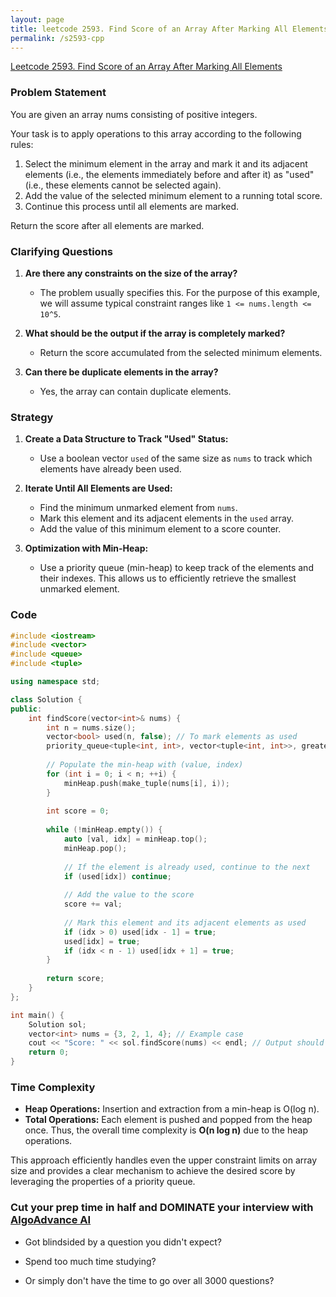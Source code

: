 ```yaml
---
layout: page
title: leetcode 2593. Find Score of an Array After Marking All Elements
permalink: /s2593-cpp
---
```

[Leetcode 2593. Find Score of an Array After Marking All Elements](https://algoadvance.github.io/algoadvance/l2593)
### Problem Statement

You are given an array nums consisting of positive integers.

Your task is to apply operations to this array according to the following rules:
1. Select the minimum element in the array and mark it and its adjacent elements (i.e., the elements immediately before and after it) as "used" (i.e., these elements cannot be selected again).
2. Add the value of the selected minimum element to a running total score.
3. Continue this process until all elements are marked.

Return the score after all elements are marked.

### Clarifying Questions

1. **Are there any constraints on the size of the array?**
   - The problem usually specifies this. For the purpose of this example, we will assume typical constraint ranges like `1 <= nums.length <= 10^5`.

2. **What should be the output if the array is completely marked?**
   - Return the score accumulated from the selected minimum elements.

3. **Can there be duplicate elements in the array?**
   - Yes, the array can contain duplicate elements.

### Strategy

1. **Create a Data Structure to Track "Used" Status:**
   - Use a boolean vector `used` of the same size as `nums` to track which elements have already been used.

2. **Iterate Until All Elements are Used:**
   - Find the minimum unmarked element from `nums`.
   - Mark this element and its adjacent elements in the `used` array.
   - Add the value of this minimum element to a score counter.

3. **Optimization with Min-Heap:**
   - Use a priority queue (min-heap) to keep track of the elements and their indexes. This allows us to efficiently retrieve the smallest unmarked element.

### Code

```cpp
#include <iostream>
#include <vector>
#include <queue>
#include <tuple>

using namespace std;

class Solution {
public:
    int findScore(vector<int>& nums) {
        int n = nums.size();
        vector<bool> used(n, false); // To mark elements as used
        priority_queue<tuple<int, int>, vector<tuple<int, int>>, greater<tuple<int, int>>> minHeap;
        
        // Populate the min-heap with (value, index)
        for (int i = 0; i < n; ++i) {
            minHeap.push(make_tuple(nums[i], i));
        }
        
        int score = 0;
        
        while (!minHeap.empty()) {
            auto [val, idx] = minHeap.top();
            minHeap.pop();
            
            // If the element is already used, continue to the next
            if (used[idx]) continue;
            
            // Add the value to the score
            score += val;
            
            // Mark this element and its adjacent elements as used
            if (idx > 0) used[idx - 1] = true;
            used[idx] = true;
            if (idx < n - 1) used[idx + 1] = true;
        }
        
        return score;
    }
};

int main() {
    Solution sol;
    vector<int> nums = {3, 2, 1, 4}; // Example case
    cout << "Score: " << sol.findScore(nums) << endl; // Output should be 4 (1 + 3)
    return 0;
}
```

### Time Complexity

- **Heap Operations:** Insertion and extraction from a min-heap is O(log n).
- **Total Operations:** Each element is pushed and popped from the heap once.
  Thus, the overall time complexity is **O(n log n)** due to the heap operations.

This approach efficiently handles even the upper constraint limits on array size and provides a clear mechanism to achieve the desired score by leveraging the properties of a priority queue.


### Cut your prep time in half and DOMINATE your interview with [AlgoAdvance AI](https://algoAdvance.com)

- Got blindsided by a question you didn't expect?

- Spend too much time studying?

- Or simply don't have the time to go over all 3000 questions?

